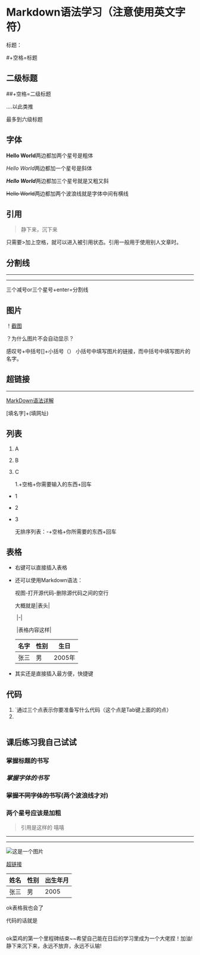 # Markdown语法学习（注意使用英文字符）

标题：

#+空格=标题

## 二级标题

##+空格=二级标题

....以此类推

最多到六级标题



## 字体



 **Hello World**两边都加两个星号是粗体

*Hello World*两边都加一个星号是斜体

***Hello World***两边都加三个星号就是又粗又斜

~~Hello World~~两边都加两个波浪线就是字体中间有横线



## 引用

> 静下来，沉下来   

只需要>加上空格，就可以进入被引用状态。引用一般用于使用别人文章时。

## 分割线

---

***

三个减号or三个星号+enter=分割线

## 图片

！[截图](C:\Users\86135\Desktop\照骗\白底.jpg)

？为什么图片不会自动显示？

感叹号+中括号[]+小括号（） 小括号中填写图片的链接，而中括号中填写图片的名字。

## 超链接

---

[MarkDown语法详解]([预科02：Markdown语法详解_哔哩哔哩_bilibili](https://www.bilibili.com/video/BV12J41137hu/?p=6&vd_source=8239ed5f9659c77b55d319378930e846))

[填名字]+(填网址)

## 列表

1. A

2. B

3. C

   1.+空格+你需要输入的东西+回车

- 1

- 2

- 3

  无排序列表：-+空格+你所需要的东西+回车

  

## 表格

- 右键可以直接插入表格

- 还可以使用Markdown语法：

  视图-打开源代码-删除源代码之间的空行

  大概就是|表头|

  ​                |-|

  ​                |表格内容这样|

  |名字|性别|生日|
  |:-|-|-|
  |张三|男|2005年|

- 其实还是直接插入最方便，快捷键

     

## 代码

1. `通过三个点表示你要准备写什么代码（这个点是Tab键上面的的点）
2. 

```java
```



## 课后练习我自己试试

  ### 掌握标题的书写

### ***掌握字体的书写***

### ~~掌握不同字体的书写~~(两个波浪线才对)

### **两个星号应该是加粗**

> 引用是这样的 嘻嘻

***

---

![这是一个图片](C:\Users\86135\Downloads\screenshot20230916.png)



[超链接]([预科02：Markdown语法详解_哔哩哔哩_bilibili](https://www.bilibili.com/video/BV12J41137hu/?p=6&vd_source=8239ed5f9659c77b55d319378930e846))

|姓名|性别|出生年月|
|--|--|--|
|张三|男|2005|

ok表格我也会了

代码的话就是

```java
```

ok菜鸡的第一个里程碑结束~~希望自己能在日后的学习里成为一个大佬捏！加油!静下来沉下来，永远不放弃，永远不认输!